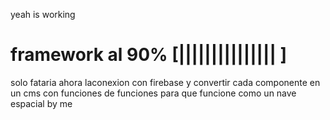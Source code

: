 
yeah is working 
# framework al 90% [|||||||||||||||    ]

solo fataria ahora laconexion con firebase y convertir cada componente en un cms con funciones de funciones para que funcione como un nave espacial by me
